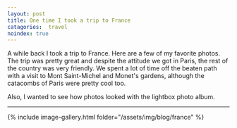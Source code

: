 ```yaml
---
layout: post
title: One time I took a trip to France
catagories:  travel
noindex: true
---
```

A while back I took a trip to France.  Here are a few of  my favorite photos.  The trip was pretty great and despite the attitude we got in Paris, the rest of the country was very friendly.  We spent a lot of time off the beaten path with a visit to Mont Saint-Michel and Monet's gardens, although the catacombs of Paris were pretty cool too.

Also, I wanted to see how photos looked with the lightbox photo album.

----------

{% include image-gallery.html folder="/assets/img/blog/france" %}
